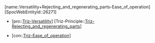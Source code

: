 ﻿---
type: TrizContradiction
aliases:
- Versatility+Rejecting_and_regenerating_parts-Ease_of_operation
license: CC BY-SA 4.0
copyright: https://github.com/SpocWeb
IsDeleted: false
IsReadOnly: false
Confidential: public
tags: 
- Triz/Contradiction
---
[name::Versatility+Rejecting_and_regenerating_parts-Ease_of_operation]
[SpocWebEntityId::26271]
+ [pro::[Triz-Versatility](tech/Triz/Parameter/Triz-Versatility.md)]
[Triz-Principle::[Triz-Rejecting_and_regenerating_parts](tech/Triz/Principle/Triz-Rejecting_and_regenerating_parts.md)]
- [con::[Triz-Ease_of_operation](tech/Triz/Parameter/Triz-Ease_of_operation.md)]

